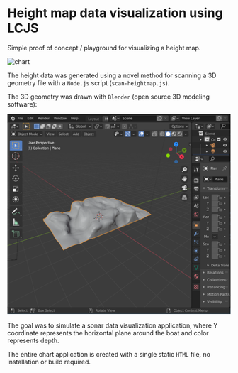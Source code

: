 # Height map data visualization using LCJS

Simple proof of concept / playground for visualizing a height map.

![chart](./finish_chart.gif)

The height data was generated using a novel method for scanning a 3D geometry file with a `Node.js` script (`scan-heightmap.js`).

The 3D geometry was drawn with `Blender` (open source 3D modeling software):

![model](finish_blender.PNG)

The goal was to simulate a sonar data visualization application, where Y coordinate represents the horizontal plane around the boat and color represents depth.

The entire chart application is created with a single static `HTML` file, no installation or build required.
